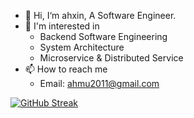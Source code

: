 - 👋 Hi, I‘m ahxin, A Software Engineer.
- 👀 I'm interested in
  - Backend Software Engineering
  - System Architecture
  - Microservice & Distributed Service
- 📫 How to reach me
  - Email: ahmu2011@gmail.com

[![GitHub Streak](https://streak-stats.demolab.com?user=ahxinin)](https://git.io/streak-stats)

